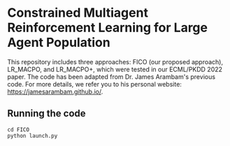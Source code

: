# Constrained Multiagent Reinforcement Learning for Large Agent Population
This repository includes three approaches: FICO (our proposed approach), LR_MACPO, and LR_MACPO+, which were tested in our ECML/PKDD 2022 paper. The code has been adapted from Dr. James Arambam's previous code. For more details, we refer you to his personal website: https://jamesarambam.github.io/.

## Running the code
```
cd FICO 
python launch.py
```